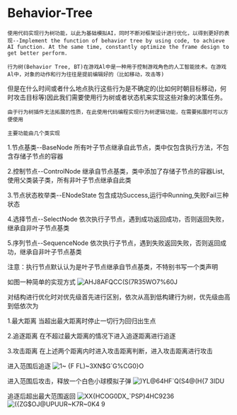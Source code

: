 # Behavior-Tree
    使用代码实现行为树功能，以此为基础模拟AI，同时不断对框架设计进行优化，以得到更好的表现--Implement the function of behavior tree by using code, to achieve AI function. At the same time, constantly optimize the frame design to get better perform.

    行为树(Behavior Tree, BT)在游戏Al中是一种用于控制游戏角色的人工智能技术。在游戏Al中，对象的动作和行为往往是提前编辑好的（比如移动，攻击等)
但是在什么时间或者什么地点执行这些行为是不确定的(比如何时朝目标移动，何时攻击目标等)因此我们需要使用行为树或者状态机来实现这些对象的决策任务。

    由于行为树插件无法拓展的性质，在此使用代码编程实现行为树逻辑功能，在需要拓展时可以方便使用

    主要功能由几个类实现

1.节点基类--BaseNode
所有叶子节点继承自此节点，类中仅包含执行方法，不包含存储子节点的容器

2.控制节点--ControlNode
继承自节点基类，类中添加了存储子节点的容器List<BaseNode>,使用父类装子类，所有非叶子节点继承自此类

3.节点状态枚举类--ENodeState
包含成功Success,运行中Running,失败Fail三种状态

4.选择节点--SelectNode
依次执行子节点，遇到成功返回成功，否则返回失败，继承自非叶子节点基类

5.序列节点--SequenceNode
依次执行子节点，遇到失败返回失败，否则返回成功，继承自非叶子节点基类

注意：执行节点默认认为是叶子节点继承自节点基类，不特别书写一个类声明

如图一种简单的实现方式
![AHJ8AFQCC(S(7R35WO7%60J](https://github.com/user-attachments/assets/fb626bdd-a47d-474b-a353-2025548f7478)

对结构进行优化时对优先级首先进行区别，依次从高到低构建行为树，优先级由高到低依次为

1.最大距离
当超出最大距离时停止一切行为回归出生点

2.追逐距离
在不超过最大距离的情况下进入追逐距离进行追逐

3.攻击距离
在上述两个距离内时进入攻击距离判断，进入攻击距离进行攻击

进入范围后追逐
![1~ {F FL)~3XN$G`G%CG0}O](https://github.com/user-attachments/assets/e874cc74-4f79-4640-982c-66965c30b3a8)

进入范围后攻击，释放一个白色小球模拟子弹
![)YL@64HF`Q(S4@(H{7 3IDU](https://github.com/user-attachments/assets/60ac12fa-8028-460a-b758-a7dd8acaa5e3)

追逐后超出最大范围返回
![XX{HCOG0DX_`PSP}4HC9236](https://github.com/user-attachments/assets/8e22dde3-011f-4e58-9c5a-6af4a2517792)
![({ZG$OJ@UPUUR~K7R~0K4 9](https://github.com/user-attachments/assets/73e41a98-847a-4573-a6f0-a5a103434e0d)
